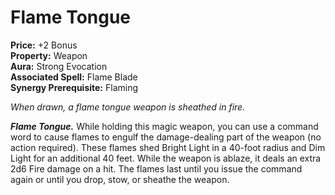 # Flame Tongue

**Price:** +2 Bonus  
**Property:** Weapon  
**Aura:** Strong Evocation  
**Associated Spell:** Flame Blade  
**Synergy Prerequisite:** Flaming  

*When drawn, a flame tongue weapon is sheathed in fire.*

***Flame Tongue.*** While holding this magic weapon, you can use a command word to cause flames to engulf the damage-dealing part of the weapon (no action required). These flames shed Bright Light in a 40-foot radius and Dim Light for an additional 40 feet. While the weapon is ablaze, it deals an extra 2d6 Fire damage on a hit. The flames last until you issue the command again or until you drop, stow, or sheathe the weapon.